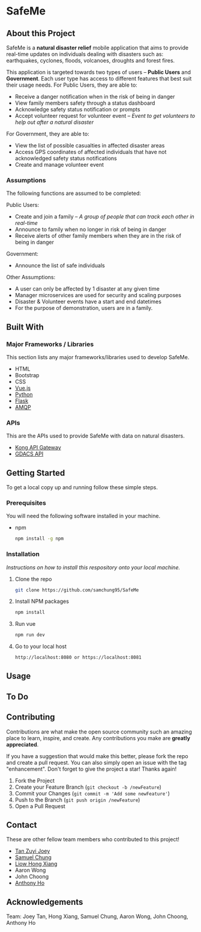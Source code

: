 # SafeMe
## About this Project
SafeMe is a <b>natural disaster relief</b> mobile application that aims to provide real-time updates on individuals dealing with disasters such as: earthquakes, cyclones, floods, volcanoes, droughts and forest fires. 

This application is targeted towards two types of users – <b>Public Users</b> and <b>Government</b>. Each user type has access to different features that best suit their usage needs. For Public Users, they are able to:
* Receive a danger notification when in the risk of being in danger
* View family members safety through a status dashboard
* Acknowledge safety status notification or prompts
* Accept volunteer request for volunteer event – <i>Event to get volunteers to help out after a natural disaster</i>

For Government, they are able to:
* View the list of possible casualties in affected disaster areas
* Access GPS coordinates of affected individuals that have not acknowledged safety status notifications
* Create and manage volunteer event

### Assumptions
The following functions are assumed to be completed:

Public Users:
* Create and join a family – <i>A group of people that can track each other in real-time</i>
* Announce to family when no longer in risk of being in danger
* Receive alerts of other family members when they are in the risk of being in danger

Government:
* Announce the list of safe individuals

Other Assumptions:
* A user can only be affected by 1 disaster at any given time
* Manager microservices are used for security and scaling purposes
* Disaster & Volunteer events have a start and end datetimes
* For the purpose of demonstration, users are in a family. 

## Built With
### Major Frameworks / Libraries
This section lists any major frameworks/libraries used to develop SafeMe.

<!-- [![Vue][Vue.js]][Vue-url]  -->
* HTML
* Bootstrap
* CSS
* [Vue.js](https://vuejs.org/)
* [Python](https://www.python.org/)
* [Flask](https://flask.palletsprojects.com/en/2.2.x/)
* [AMQP](https://www.amqp.org/)

### APIs
This are the APIs used to provide SafeMe with data on natural disasters.
* [Kong API Gateway](https://docs.konghq.com/gateway/latest/)
* [GDACS API](https://www.gdacs.org/)

## Getting Started
To get a local copy up and running follow these simple steps.

### Prerequisites

You will need the following software installed in your machine.
* npm
  ```sh
  npm install -g npm
  ```
### Installation

_Instructions on how to install this respository onto your local machine._

1. Clone the repo
   ```sh
   git clone https://github.com/samchung95/SafeMe
   ```
<!-- 2. Create a Firebase Project and add service account key json to api folder
3. Change service account key json to "serviceAccountKey.json" -->
2. Install NPM packages
   ```sh
   npm install
   ```
3. Run vue
   ```sh
   npm run dev
   ```
4. Go to your local host
   ```sh
   http://localhost:8080 or https://localhost:8081
   ```

## Usage

## To Do



## Contributing
Contributions are what make the open source community such an amazing place to learn, inspire, and create. Any contributions you make are **greatly appreciated**.

If you have a suggestion that would make this better, please fork the repo and create a pull request. You can also simply open an issue with the tag "enhancement".
Don't forget to give the project a star! Thanks again!

1. Fork the Project
2. Create your Feature Branch (`git checkout -b /newFeature`)
3. Commit your Changes (`git commit -m 'Add some newFeature'`)
4. Push to the Branch (`git push origin /newFeature`)
5. Open a Pull Request

## Contact
These are other fellow team members who contributed to this project!
* [Tan Zuyi Joey](https://linkedin.com/in/joey-tan-zuyi)<br>
* [Samuel Chung](https://www.linkedin.com/in/samuel-chung-339688154/)<br>
* [Liow Hong Xiang](https://www.linkedin.com/in/liowhongxiang/)<br>
* Aaron Wong<br>
* John Choong<br>
* [Anthony Ho](https://www.linkedin.com/in/anthony-ho-uxdesign/)<br>

## Acknowledgements
Team: Joey Tan, Hong Xiang, Samuel Chung, Aaron Wong, John Choong, Anthony Ho



<!-- MARKDOWN LINKS & IMAGES -->
<!-- https://www.markdownguide.org/basic-syntax/#reference-style-links -->
<!-- 
[homepage-screenshot]: src/assets/product.png
[general-screenshot]: src/assets/general_stats.png
[regional-screenshot]: src/assets/regional_stats.png -->